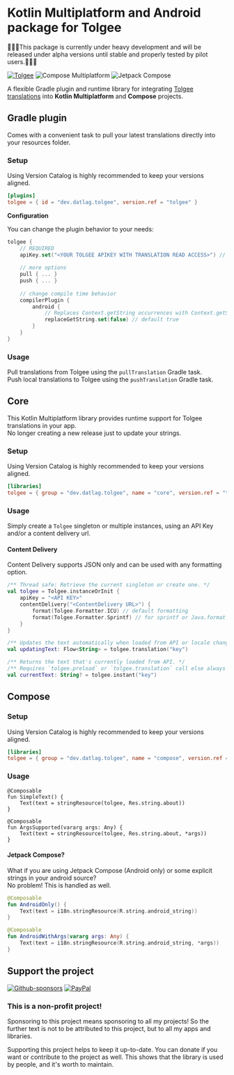 # Kotlin Multiplatform and Android package for Tolgee

🚨🚨🚨This package is currently under heavy development and will be released under alpha versions until stable and properly tested by pilot users.🚨🚨🚨

[![Tolgee](https://img.shields.io/badge/Tolgee-f06695?style=for-the-badge)](https://tolgee.io/) ![Compose Multiplatform](https://img.shields.io/badge/Compose%20Multiplatform-Supported-green?style=for-the-badge) ![Jetpack Compose](https://img.shields.io/badge/Jetpack%20Compose-Supported-green?style=for-the-badge)

A flexible Gradle plugin and runtime library for integrating [Tolgee translations](https://tolgee.io) into **Kotlin Multiplatform** and **Compose** projects.

## Gradle plugin

Comes with a convenient task to pull your latest translations directly into your resources folder.

### Setup

Using Version Catalog is highly recommended to keep your versions aligned.

```toml
[plugins]
tolgee = { id = "dev.datlag.tolgee", version.ref = "tolgee" }
```

**Configuration**

You can change the plugin behavior to your needs:

```kotlin
tolgee {
    // REQUIRED
    apiKey.set("<YOUR TOLGEE APIKEY WITH TRANSLATION READ ACCESS>") // or use the 'tolgee.apikey=' property instead
    
    // more options
    pull { ... }
    push { ... }
    
    // change compile time behavior
    compilerPlugin {
        android {
            // Replaces Context.getString occurrences with Context.getStringInstant
            replaceGetString.set(false) // default true
        }
    }
}
```

### Usage

Pull translations from Tolgee using the `pullTranslation` Gradle task.  
Push local translations to Tolgee using the `pushTranslation` Gradle task.

## Core

This Kotlin Multiplatform library provides runtime support for Tolgee translations in your app.  
No longer creating a new release just to update your strings.

###  Setup

Using Version Catalog is highly recommended to keep your versions aligned.

```toml
[libraries]
tolgee = { group = "dev.datlag.tolgee", name = "core", version.ref = "tolgee" }
```

### Usage

Simply create a `Tolgee` singleton or multiple instances, using an API Key and/or a content delivery url.

#### Content Delivery

Content Delivery supports JSON only and can be used with any formatting option.

```kotlin
/** Thread safe: Retrieve the current singleton or create one. */
val tolgee = Tolgee.instanceOrInit {
    apiKey = "<API KEY>"
    contentDelivery("<ContentDelivery URL>") {
        format(Tolgee.Formatter.ICU) // default formatting
        format(Tolgee.Formatter.Sprintf) // for sprintf or Java.format formatting
    }
}

/** Updates the text automatically when loaded from API or locale changed. */
val updatingText: Flow<String> = tolgee.translation("key")

/** Returns the text that's currently loaded from API. */
/** Requires `tolgee.preload` or `tolgee.translation` call else always null. */
val currentText: String? = tolgee.instant("key")
```

## Compose

###  Setup

Using Version Catalog is highly recommended to keep your versions aligned.

```toml
[libraries]
tolgee = { group = "dev.datlag.tolgee", name = "compose", version.ref = "tolgee" }
```

### Usage

```
@Composable
fun SimpleText() {
    Text(text = stringResource(tolgee, Res.string.about))
}

@Composable
fun ArgsSupported(vararg args: Any) {
    Text(text = stringResource(tolgee, Res.string.about, *args))
}
```

#### Jetpack Compose?

What if you are using Jetpack Compose (Android only) or some explicit strings in your android source?  
No problem! This is handled as well.

```kotlin
@Composable
fun AndroidOnly() {
    Text(text = i18n.stringResource(R.string.android_string))
}

@Composable
fun AndroidWithArgs(vararg args: Any) {
    Text(text = i18n.stringResource(R.string.android_string, *args))
}
```

## Support the project

[![Github-sponsors](https://img.shields.io/badge/sponsor-30363D?style=for-the-badge&logo=GitHub-Sponsors&logoColor=#EA4AAA)](https://github.com/sponsors/DATL4G)
[![PayPal](https://img.shields.io/badge/PayPal-00457C?style=for-the-badge&logo=paypal&logoColor=white)](https://paypal.me/datlag)

### This is a non-profit project!

Sponsoring to this project means sponsoring to all my projects!
So the further text is not to be attributed to this project, but to all my apps and libraries.

Supporting this project helps to keep it up-to-date. You can donate if you want or contribute to the project as well.
This shows that the library is used by people, and it's worth to maintain.
